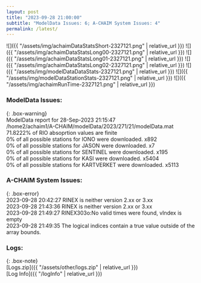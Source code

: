 ```yaml
---
layout: post
title: "2023-09-28 21:00:00"
subtitle: "ModelData Issues: 6; A-CHAIM System Issues: 4"
permalink: /latest/
---
```


![]({{ "/assets/img/achaimDataStatsShort-2327121.png" | relative_url }})
![]({{ "/assets/img/achaimDataStatsLong00-2327121.png" | relative_url }})
![]({{ "/assets/img/achaimDataStatsLong01-2327121.png" | relative_url }})
![]({{ "/assets/img/achaimDataStatsLong02-2327121.png" | relative_url }})
![]({{ "/assets/img/modelDataDataStats-2327121.png" | relative_url }})
![]({{ "/assets/img/modelDataStationStats-2327121.png" | relative_url }})
![]({{ "/assets/img/achaimRunTime-2327121.png" | relative_url }})


### ModelData Issues:  
  
{: .box-warning}  
 ModelData report for 28-Sep-2023 21:15:47   
 /home2/achaim1/A-CHAIM/modelData/2023/271/21/modelData.mat   
 71.8222% of RIO absoprtion values are finite   
 0% of all possible stations for IONO were downloaded. x892   
 0% of all possible stations for JASON were downloaded. x7   
 0% of all possible stations for SENTINEL were downloaded. x195   
 0% of all possible stations for KASI were downloaded. x5404   
 0% of all possible stations for KARTVERKET were downloaded. x5113   
  
### A-CHAIM System Issues:  
  
{: .box-error}  
2023-09-28 20:42:27 RINEX is neither version 2.xx or 3.xx  
2023-09-28 21:43:36 RINEX is neither version 2.xx or 3.xx  
2023-09-28 21:49:27 RINEX303o:No valid times were found, vIndex is empty  
2023-09-28 21:49:35 The logical indices contain a true value outside of the array bounds.  

### Logs:  
  
{: .box-note}  
[Logs.zip]({{ "/assets/other/logs.zip" | relative_url }})  
[Log Info]({{ "/logInfo" | relative_url }})  
